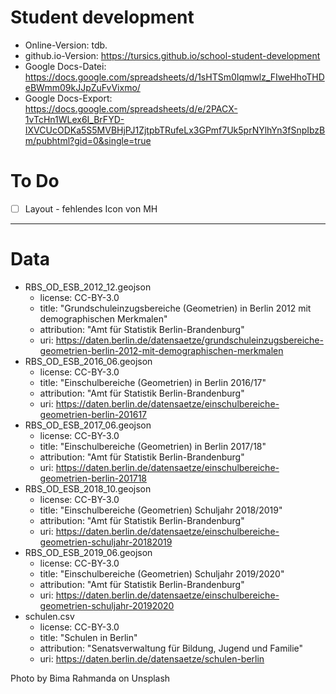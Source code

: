 # Student development

- Online-Version: tdb.
- github.io-Version: https://tursics.github.io/school-student-development
- Google Docs-Datei: https://docs.google.com/spreadsheets/d/1sHTSm0Iqmwlz_FIweHhoTHDeBWmm09kJJpZuFvVixmo/
- Google Docs-Export: https://docs.google.com/spreadsheets/d/e/2PACX-1vTcHn1WLex6I_BrFYD-IXVCUcODKa5S5MVBHjPJ1ZjtpbTRufeLx3GPmf7Uk5prNYlhYn3fSnpIbzBm/pubhtml?gid=0&single=true

# To Do

- [ ]  Layout - fehlendes Icon von MH

---

# Data
- RBS_OD_ESB_2012_12.geojson
  - license: CC-BY-3.0
  - title: "Grundschuleinzugsbereiche (Geometrien) in Berlin 2012 mit demographischen Merkmalen"
  - attribution: "Amt für Statistik Berlin-Brandenburg"
  - uri: https://daten.berlin.de/datensaetze/grundschuleinzugsbereiche-geometrien-berlin-2012-mit-demographischen-merkmalen
- RBS_OD_ESB_2016_06.geojson
  - license: CC-BY-3.0
  - title: "Einschulbereiche (Geometrien) in Berlin 2016/17"
  - attribution: "Amt für Statistik Berlin-Brandenburg"
  - uri: https://daten.berlin.de/datensaetze/einschulbereiche-geometrien-berlin-201617
- RBS_OD_ESB_2017_06.geojson
  - license: CC-BY-3.0
  - title: "Einschulbereiche (Geometrien) in Berlin 2017/18"
  - attribution: "Amt für Statistik Berlin-Brandenburg"
  - uri: https://daten.berlin.de/datensaetze/einschulbereiche-geometrien-berlin-201718
- RBS_OD_ESB_2018_10.geojson
  - license: CC-BY-3.0
  - title: "Einschulbereiche (Geometrien) Schuljahr 2018/2019"
  - attribution: "Amt für Statistik Berlin-Brandenburg"
  - uri: https://daten.berlin.de/datensaetze/einschulbereiche-geometrien-schuljahr-20182019
- RBS_OD_ESB_2019_06.geojson
  - license: CC-BY-3.0
  - title: "Einschulbereiche (Geometrien) Schuljahr 2019/2020"
  - attribution: "Amt für Statistik Berlin-Brandenburg"
  - uri: https://daten.berlin.de/datensaetze/einschulbereiche-geometrien-schuljahr-20192020
- schulen.csv
  - license: CC-BY-3.0
  - title: "Schulen in Berlin"
  - attribution: "Senatsverwaltung für Bildung, Jugend und Familie"
  - uri: https://daten.berlin.de/datensaetze/schulen-berlin

Photo by Bima Rahmanda on Unsplash
